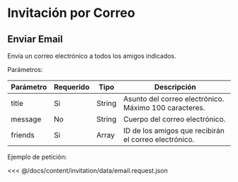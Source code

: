 # Invitación por Correo

## Enviar Email

Envía un correo electrónico a todos los amigos indicados.

<HttpAction action="POST" api="/api/email" />

Parámetros:

|Parámetro|Requerido|Tipo|Descripción
|-|-|-|-|
|title|Si|String|Asunto del correo electrónico. Máximo 100 caracteres.
|message|No|String|Cuerpo del correo electrónico.
|friends|Si|Array|ID de los amigos que recibirán el correo electrónico.

Ejemplo de petición:

<<< @/docs/content/invitation/data/email.request.json
